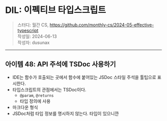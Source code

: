 # DIL: 이펙티브 타입스크립트

> 스터디: 월간 CS, https://github.com/monthly-cs/2024-05-effective-typescript  
> 작성일: 2024-06-13  
> 작성자: dusunax

---

## 아이템 48: API 주석에 TSDoc 사용하기

- IDE는 함수가 호출되는 곳에서 함수에 붙어있는 JSDoc 스타일 주석을 툴팁으로 표시한다.
- 타입스크립트의 관점에서는 TSDoc이다.
  - `@param`, `@returns`
  - 타입 정의에 사용
- 마크다운 형식
- JSDoc처럼 타입 정보를 명시하지 않는다. 타입이 있으니깐
